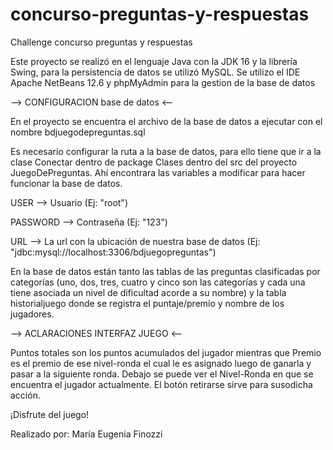 # concurso-preguntas-y-respuestas
Challenge concurso preguntas y respuestas

Este proyecto se realizó en el lenguaje Java con la JDK 16 y la librería Swing, 
para la persistencia de datos se utilizó MySQL. 
Se utilizo el IDE Apache NetBeans 12.6 y phpMyAdmin para la gestion de la base de datos

--> CONFIGURACION base de datos <--

En el proyecto se encuentra el archivo de la base de datos a ejecutar con el nombre bdjuegodepreguntas.sql 

Es necesario configurar la ruta a la base de datos, para ello tiene que ir a la clase Conectar dentro de 
package Clases dentro del src del proyecto JuegoDePreguntas. Ahí encontrara las variables a 
modificar para hacer funcionar la base de datos. 

USER --> Usuario (Ej: "root")

PASSWORD --> Contraseña (Ej: "123")

URL --> La url con la ubicación de nuestra base de datos (Ej: "jdbc:mysql://localhost:3306/bdjuegopreguntas")

En la base de datos están tanto las tablas de las preguntas clasificadas por categorías (uno, dos, tres, cuatro y 
cinco son las categorías y cada una tiene asociada un nivel de dificultad acorde a su nombre) y 
la tabla historialjuego donde se registra el puntaje/premio y nombre de los jugadores.

--> ACLARACIONES INTERFAZ JUEGO <--

Puntos totales son los puntos acumulados del jugador mientras que Premio es el premio de ese nivel-ronda el cual 
le es asignado luego de ganarla y pasar a la siguiente ronda. Debajo se puede ver el Nivel-Ronda 
en que se encuentra el jugador actualmente.
El botón retirarse sirve para susodicha acción.

¡Disfrute del juego!


Realizado por: María Eugenia Finozzi
